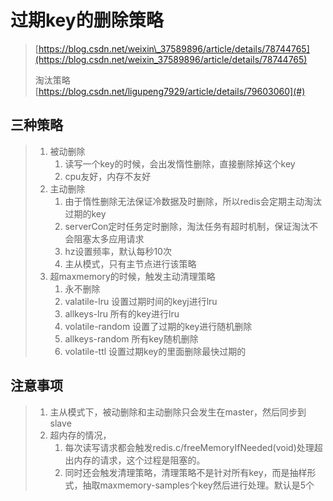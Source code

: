 # 过期key的删除策略

> [https://blog.csdn.net/weixin\_37589896/article/details/78744765](https://blog.csdn.net/weixin_37589896/article/details/78744765)
>
> 淘汰策略 [https://blog.csdn.net/ligupeng7929/article/details/79603060](#)

## 三种策略

> 1. 被动删除
>    1. 读写一个key的时候，会出发惰性删除，直接删除掉这个key
>    2. cpu友好，内存不友好
> 2. 主动删除
>    1. 由于惰性删除无法保证冷数据及时删除，所以redis会定期主动淘汰过期的key
>    2. serverCon定时任务定时删除，淘汰任务有超时机制，保证淘汰不会阻塞太多应用请求
>    3. hz设置频率，默认每秒10次
>    4. 主从模式，只有主节点进行该策略
> 3. 超maxmemory的时候，触发主动清理策略
>    1. 永不删除
>    2. valatile-lru  设置过期时间的keyj进行lru
>    3. allkeys-lru  所有的key进行lru
>    4. volatile-random  设置了过期的key进行随机删除
>    5. allkeys-random 所有key随机删除
>    6. volatile-ttl 设置过期key的里面删除最快过期的

## 注意事项

> 1. 主从模式下，被动删除和主动删除只会发生在master，然后同步到slave
> 2. 超内存的情况，
>    1. 每次读写请求都会触发redis.c/freeMemoryIfNeeded\(void\)处理超出内存的请求，这个过程是阻塞的。
>    2. 同时还会触发清理策略，清理策略不是针对所有key，而是抽样形式，抽取maxmemory-samples个key然后进行处理。默认是5个





